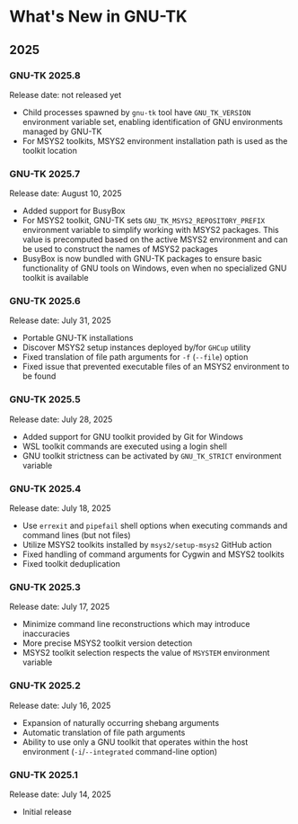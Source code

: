 # What's New in GNU-TK

## 2025

### GNU-TK 2025.8

Release date: not released yet

- Child processes spawned by `gnu-tk` tool have `GNU_TK_VERSION` environment variable set, enabling identification of GNU environments managed by GNU-TK
- For MSYS2 toolkits, MSYS2 environment installation path is used as the toolkit location

### GNU-TK 2025.7

Release date: August 10, 2025

- Added support for BusyBox
- For MSYS2 toolkit, GNU-TK sets `GNU_TK_MSYS2_REPOSITORY_PREFIX` environment variable to simplify working with MSYS2 packages. This value is precomputed based on the active MSYS2 environment and can be used to construct the names of MSYS2 packages
- BusyBox is now bundled with GNU-TK packages to ensure basic functionality of GNU tools on Windows, even when no specialized GNU toolkit is available

### GNU-TK 2025.6

Release date: July 31, 2025

- Portable GNU-TK installations
- Discover MSYS2 setup instances deployed by/for `GHCup` utility
- Fixed translation of file path arguments for `-f` (`--file`) option
- Fixed issue that prevented executable files of an MSYS2 environment to be found

### GNU-TK 2025.5

Release date: July 28, 2025

- Added support for GNU toolkit provided by Git for Windows
- WSL toolkit commands are executed using a login shell
- GNU toolkit strictness can be activated by `GNU_TK_STRICT` environment variable

### GNU-TK 2025.4

Release date: July 18, 2025

- Use `errexit` and `pipefail` shell options when executing commands and command lines (but not files)
- Utilize MSYS2 toolkits installed by `msys2/setup-msys2` GitHub action
- Fixed handling of command arguments for Cygwin and MSYS2 toolkits
- Fixed toolkit deduplication

### GNU-TK 2025.3

Release date: July 17, 2025

- Minimize command line reconstructions which may introduce inaccuracies
- More precise MSYS2 toolkit version detection
- MSYS2 toolkit selection respects the value of `MSYSTEM` environment variable

### GNU-TK 2025.2

Release date: July 16, 2025

- Expansion of naturally occurring shebang arguments
- Automatic translation of file path arguments
- Ability to use only a GNU toolkit that operates within the host environment (`-i`/`--integrated` command-line option)

### GNU-TK 2025.1

Release date: July 14, 2025

- Initial release
